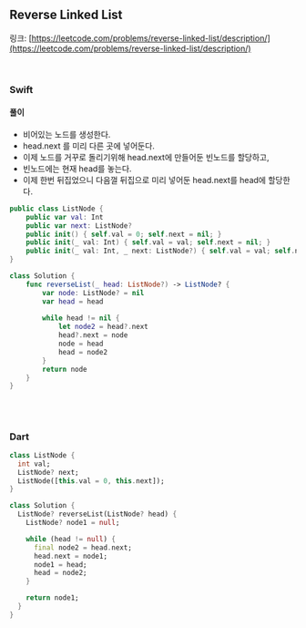 
## Reverse Linked List
링크: [https://leetcode.com/problems/reverse-linked-list/description/](https://leetcode.com/problems/reverse-linked-list/description/)

<br/>

### Swift

#### 풀이
- 비어있는 노드를 생성한다.
- head.next 를 미리 다른 곳에 넣어둔다.
- 이제 노드를 거꾸로 돌리기위해 head.next에 만들어둔 빈노드를 할당하고,
- 빈노드에는 현재 head를 놓는다.
- 이제 한번 뒤집었으니 다음껄 뒤집으로 미리 넣어둔 head.next를 head에 할당한다.

```swift
public class ListNode {
    public var val: Int
    public var next: ListNode?
    public init() { self.val = 0; self.next = nil; }
    public init(_ val: Int) { self.val = val; self.next = nil; }
    public init(_ val: Int, _ next: ListNode?) { self.val = val; self.next = next; }
}

class Solution {
    func reverseList(_ head: ListNode?) -> ListNode? {
        var node: ListNode? = nil
        var head = head
        
        while head != nil {
            let node2 = head?.next
            head?.next = node
            node = head
            head = node2
        }
        return node
    }
}
```

<br/>

#

### Dart 

```dart
class ListNode {
  int val;
  ListNode? next;
  ListNode([this.val = 0, this.next]);
}

class Solution {
  ListNode? reverseList(ListNode? head) {
    ListNode? node1 = null;

    while (head != null) {
      final node2 = head.next;
      head.next = node1;
      node1 = head;
      head = node2;
    }

    return node1;
  }
}
```
